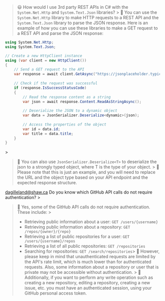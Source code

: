 

> 😃 How would I use 3rd party REST APIs in C# with the `System.Net.Http` and `System.Text.Json` libraries?
​>
> 🤖 You can use the `System.Net.Http` library to make HTTP requests to a REST API and the `System.Text.Json` library to parse the JSON response. Here is an example of how you can use these libraries to make a GET request to a REST API and parse the JSON response:

```csharp
using System.Net.Http;
using System.Text.Json;

// Create a new HttpClient instance
using (var client = new HttpClient())
{
    // Send a GET request to the API
    var response = await client.GetAsync("https://jsonplaceholder.typicode.com/posts/1");
    
    // Check if the request was successful
    if (response.IsSuccessStatusCode)
    {
        // Read the response content as a string
        var json = await response.Content.ReadAsStringAsync();
        
        // Deserialize the JSON to a dynamic object
        var data = JsonSerializer.Deserialize<dynamic>(json);
        
        // Access the properties of the object
        var id = data.id;
        var title = data.title;
    }
}
```

​>
> 🤖 You can also use `JsonSerializer.Deserialize<T>` to deserialize the json to a strongly typed object, where T is the type of your object.
​>
> 🤖 Please note that this is just an example, and you will need to replace the URL and the object type based on your API endpoint and the expected response structure.




dagilleland@shaw.ca
Do you know which GitHub API calls do not require authentication?
​>
> 🤖 Yes, some of the GitHub API calls do not require authentication. These include:
​>
> - Retrieving public information about a user: `GET /users/{username}`
> - Retrieving public information about a repository: `GET /repos/{owner}/{repo}`
> - Retrieving a list of public repositories for a user: `GET /users/{username}/repos`
> - Retrieving a list of all public repositories: `GET /repositories`
> - Searching for repositories: `GET /search/repositories`
​>
> 🤖 However, please keep in mind that unauthenticated requests are limited by the API's rate limit, which is much lower than for authenticated requests. Also, some information about a repository or user that is private may not be accessible without authentication.
​>
> 🤖 Additionally, if you want to perform any write operation such as creating a new repository, editing a repository, creating a new issue, etc. you must have an authenticated session, using your GitHub personal access token.

